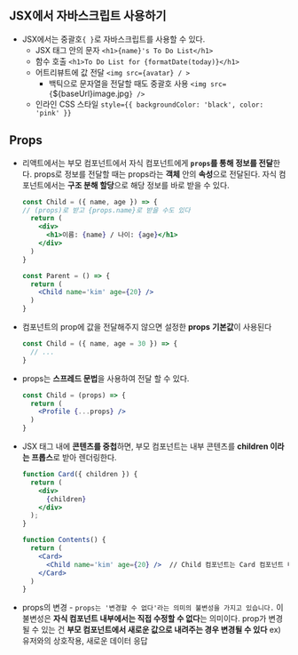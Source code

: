 ## JSX에서 자바스크립트 사용하기

- JSX에서는 중괄호`{ }`로 자바스크립트를 사용할 수 있다.
    - JSX 태그 안의 문자 `<h1>{name}'s To Do List</h1>`
    - 함수 호출  `<h1>To Do List for {formatDate(today)}</h1>`
    - 어트리뷰트에 값 전달 `<img src={avatar} / >`
        - 백틱으로 문자열을 전달할 때도 중괄호 사용 
        `<img src={`${baseUrl}image.jpg`} />`
    - 인라인 CSS 스타일 `style={{ backgroundColor: 'black', color: 'pink' }}`

## Props

- 리액트에서는 부모 컴포넌트에서 자식 컴포넌트에게 **`props`를 통해 정보를 전달**한다. props로 정보를 전달할 때는 props라는 **객체** 안의 **속성**으로 전달된다. 자식 컴포넌트에서는 **구조 분해 할당**으로 해당 정보를 바로 받을 수 있다.
    
    ```jsx
    const Child = ({ name, age }) => {
    // (props)로 받고 {props.name}로 받을 수도 있다
      return (
        <div>
          <h1>이름: {name} / 나이: {age}</h1>
        </div>
      )
    }
    
    const Parent = () => {
      return (
        <Child name='kim' age={20} />
      )
    }
    ```
    
- 컴포넌트의 prop에 값을 전달해주지 않으면 설정한 **props** **기본값**이 사용된다
    
    ```jsx
    const Child = ({ name, age = 30 }) => {
      // ...
    }
    ```
    
- props는 **스프레드 문법**을 사용하여 전달 할 수 있다.
    
    ```jsx
    const Child = (props) => {
      return (
        <Profile {...props} />
      )
    }
    ```
    
- JSX 태그 내에 **콘텐츠를 중첩**하면, 부모 컴포넌트는 내부 콘텐츠를 **children 이라는 프롭스**로 받아 렌더링한다.
    
    ```jsx
    function Card({ children }) {
      return (
        <div>
          {children}
        </div>
      );
    }
    
    function Contents() {
      return (
        <Card>
          <Child name='kim' age={20} />  // Child 컴포넌트는 Card 컴포넌트 내부에서 렌더링 된다.
        </Card>
      )
    }
    ```
    
- props의 변경 - `props는 '변경할 수 없다'라는 의미의 불변성을 가지고 있습니다.`
  이 불변성은 **자식 컴포넌트 내부에서는 직접 수정할 수 없다**는 의미이다. prop가 변경될 수 있는 건 **부모 컴포넌트에서 새로운 값으로 내려주는 경우 변경될 수 있다** ex) 유저와의 상호작용, 새로운 데이터 응답

